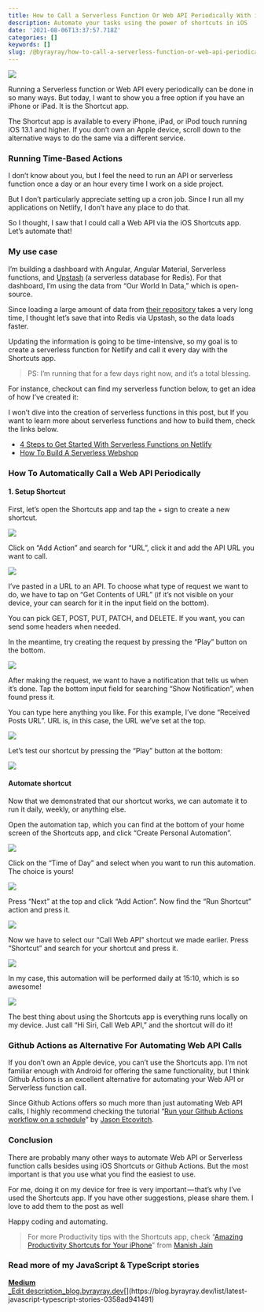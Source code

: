 ```yaml
---
title: How to Call a Serverless Function Or Web API Periodically With iOS Shortcuts
description: Automate your tasks using the power of shortcuts in iOS
date: '2021-08-06T13:37:57.718Z'
categories: []
keywords: []
slug: /@byrayray/how-to-call-a-serverless-function-or-web-api-periodically-with-ios-shortcuts-24f3e696c105
---
```


![](/images/0__nEoNUltgtIlkTXhY.jpg)

Running a Serverless function or Web API every periodically can be done in so many ways. But today, I want to show you a free option if you have an iPhone or iPad. It is the Shortcut app.

The Shortcut app is available to every iPhone, iPad, or iPod touch running iOS 13.1 and higher. If you don’t own an Apple device, scroll down to the alternative ways to do the same via a different service.

### Running Time-Based Actions

I don’t know about you, but I feel the need to run an API or serverless function once a day or an hour every time I work on a side project.

But I don’t particularly appreciate setting up a cron job. Since I run all my applications on Netlify, I don’t have any place to do that.

So I thought, I saw that I could call a Web API via the iOS Shortcuts app. Let’s automate that!

### My use case

I’m building a dashboard with Angular, Angular Material, Serverless functions, and [Upstash](https://upstash.com/) (a serverless database for Redis). For that dashboard, I’m using the data from “Our World In Data,” which is open-source.

Since loading a large amount of data from [their repository](https://github.com/owid/owid-datasets/tree/master/datasets) takes a very long time, I thought let’s save that into Redis via Upstash, so the data loads faster.

Updating the information is going to be time-intensive, so my goal is to create a serverless function for Netlify and call it every day with the Shortcuts app.

> PS: I’m running that for a few days right now, and it’s a total blessing.

For instance, checkout can find my serverless function below, to get an idea of how I’ve created it:

I won’t dive into the creation of serverless functions in this post, but If you want to learn more about serverless functions and how to build them, check the links below.

*   [4 Steps to Get Started With Serverless Functions on Netlify](https://betterprogramming.pub/4-steps-to-get-started-with-serverless-functions-on-netlify-a6942bf071ca)
*   [How To Build A Serverless Webshop](https://medium.com/how-to-build-a-serverless-webshop/how-to-build-a-serverless-webshop-3dabd13b0ac7)

### How To Automatically Call a Web API Periodically

#### 1\. Setup Shortcut

First, let’s open the Shortcuts app and tap the + sign to create a new shortcut.

![](/images/1__z6gbXiiIKBIil6ibS7QoCQ.png)

Click on “Add Action” and search for “URL”, click it and add the API URL you want to call.

![](/images/1__wkfj4EUtoiDo9YAZNCJhWg.png)

I’ve pasted in a URL to an API. To choose what type of request we want to do, we have to tap on “Get Contents of URL” (if it’s not visible on your device, your can search for it in the input field on the bottom).

You can pick GET, POST, PUT, PATCH, and DELETE. If you want, you can send some headers when needed.

In the meantime, try creating the request by pressing the “Play” button on the bottom.

![](/images/1__KtWCQ0by6Cqo4kDyT__oLPg.png)

After making the request, we want to have a notification that tells us when it’s done. Tap the bottom input field for searching “Show Notification”, when found press it.

You can type here anything you like. For this example, I’ve done “Received Posts URL”. URL is, in this case, the URL we’ve set at the top.

![](/images/1__77ujA6STZKiKQDsZihBgRQ.png)

Let’s test our shortcut by pressing the “Play” button at the bottom:

![](/images/1__4hNtv4__NhMg__fvVYi2EAtQ.gif)

#### Automate shortcut

Now that we demonstrated that our shortcut works, we can automate it to run it daily, weekly, or anything else.

Open the automation tap, which you can find at the bottom of your home screen of the Shortcuts app, and click “Create Personal Automation”.

![](/images/1__Oawje5hmFb4aDM__QR4lMDw.png)

Click on the “Time of Day” and select when you want to run this automation. The choice is yours!

![](/images/1__0SF0tBieyzInFTG__H61p7Q.png)

Press “Next” at the top and click “Add Action”. Now find the “Run Shortcut” action and press it.

![](/images/1__gLPVRNx5cRM8YhwHLkd2Tg.png)

Now we have to select our “Call Web API” shortcut we made earlier. Press “Shortcut” and search for your shortcut and press it.

![](/images/1__D__ZCzkhk1zuDPJxofrn__ig.png)

In my case, this automation will be performed daily at 15:10, which is so awesome!

![](/images/1__Tyx7O3vR8qY7YFlz4iPRiA.png)

The best thing about using the Shortcuts app is everything runs locally on my device. Just call “Hi Siri, Call Web API,” and the shortcut will do it!

### Github Actions as Alternative For Automating Web API Calls

If you don’t own an Apple device, you can’t use the Shortcuts app. I’m not familiar enough with Android for offering the same functionality, but I think Github Actions is an excellent alternative for automating your Web API or Serverless function call.

Since Github Actions offers so much more than just automating Web API calls, I highly recommend checking the tutorial “[Run your Github Actions workflow on a schedule](https://jasonet.co/posts/scheduled-actions/)” by [Jason Etcovitch](https://twitter.com/JasonEtco).

### Conclusion

There are probably many other ways to automate Web API or Serverless function calls besides using iOS Shortcuts or Github Actions. But the most important is that you use what you find the easiest to use.

For me, doing it on my device for free is very important — that’s why I’ve used the Shortcuts app. If you have other suggestions, please share them. I love to add them to the post as well

Happy coding and automating.

> For more Productivity tips with the Shortcuts app, check “[Amazing Productivity Shortcuts for Your iPhone](https://medium.com/macoclock/5-cool-tricks-your-iphones-shortcuts-app-can-do-fcdcd4fe153e)” from [Manish Jain](https://medium.com/u/728e7aeac31a)

### Read more of my JavaScript & TypeScript stories

[**Medium**  
_Edit description_blog.byrayray.dev](https://blog.byrayray.dev/list/latest-javascript-typescript-stories-0358ad941491 "https://blog.byrayray.dev/list/latest-javascript-typescript-stories-0358ad941491")[](https://blog.byrayray.dev/list/latest-javascript-typescript-stories-0358ad941491)